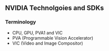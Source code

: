 ## NVIDIA Technolgoies and SDKs


### Terminology
- CPU, GPU, PVA1 and VIC
- PVA (Programmable Vision Accelerator) 
- VIC (Video and Image Compositor)



